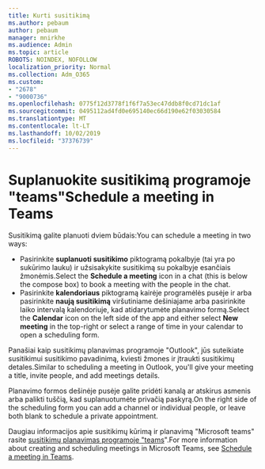 ```yaml
---
title: Kurti susitikimą
ms.author: pebaum
author: pebaum
manager: mnirkhe
ms.audience: Admin
ms.topic: article
ROBOTS: NOINDEX, NOFOLLOW
localization_priority: Normal
ms.collection: Adm_O365
ms.custom:
- "2678"
- "9000736"
ms.openlocfilehash: 0775f12d3778f1f6f7a53ec47ddb8f0cd71dc1af
ms.sourcegitcommit: 0495112ad4fd0e695140ec66d190e62f03030584
ms.translationtype: MT
ms.contentlocale: lt-LT
ms.lasthandoff: 10/02/2019
ms.locfileid: "37376739"
---
```

# <a name="schedule-a-meeting-in-teams"></a><span data-ttu-id="218b8-102">Suplanuokite susitikimą programoje "teams"</span><span class="sxs-lookup"><span data-stu-id="218b8-102">Schedule a meeting in Teams</span></span>

<span data-ttu-id="218b8-103">Susitikimą galite planuoti dviem būdais:</span><span class="sxs-lookup"><span data-stu-id="218b8-103">You can schedule a meeting in two ways:</span></span> 

- <span data-ttu-id="218b8-104">Pasirinkite **suplanuoti susitikimo** piktogramą pokalbyje (tai yra po sukūrimo lauku) ir užsisakykite susitikimą su pokalbyje esančiais žmonėmis.</span><span class="sxs-lookup"><span data-stu-id="218b8-104">Select the **Schedule a meeting** icon in a chat (this is below the compose box) to book a meeting with the people in the chat.</span></span>
- <span data-ttu-id="218b8-105">Pasirinkite **kalendoriaus** piktogramą kairėje programėlės pusėje ir arba pasirinkite **naują susitikimą** viršutiniame dešiniajame arba pasirinkite laiko intervalą kalendoriuje, kad atidarytumėte planavimo formą.</span><span class="sxs-lookup"><span data-stu-id="218b8-105">Select the **Calendar** icon on the left side of the app and either select **New meeting** in the top-right or select a range of time in your calendar to open a scheduling form.</span></span>

<span data-ttu-id="218b8-106">Panašiai kaip susitikimų planavimas programoje "Outlook", jūs suteikiate susitikimui susitikimo pavadinimą, kviesti žmones ir įtraukti susitikimų detales.</span><span class="sxs-lookup"><span data-stu-id="218b8-106">Similar to scheduling a meeting in  Outlook, you'll give your meeting a title, invite people, and add meetings details.</span></span>

<span data-ttu-id="218b8-107">Planavimo formos dešinėje pusėje galite pridėti kanalą ar atskirus asmenis arba palikti tuščią, kad suplanuotumėte privačią paskyrą.</span><span class="sxs-lookup"><span data-stu-id="218b8-107">On the right side of the scheduling form you can add a channel or individual people, or leave both blank to schedule a private appointment.</span></span>

<span data-ttu-id="218b8-108">Daugiau informacijos apie susitikimų kūrimą ir planavimą "Microsoft teams" rasite [susitikimų planavimas programoje "teams](https://support.office.com/article/Schedule-a-meeting-in-Teams-943507a9-8583-4c58-b5d2-8ec8265e04e5)".</span><span class="sxs-lookup"><span data-stu-id="218b8-108">For more information about creating and scheduling meetings in Microsoft Teams, see [Schedule a meeting in Teams](https://support.office.com/article/Schedule-a-meeting-in-Teams-943507a9-8583-4c58-b5d2-8ec8265e04e5).</span></span>
